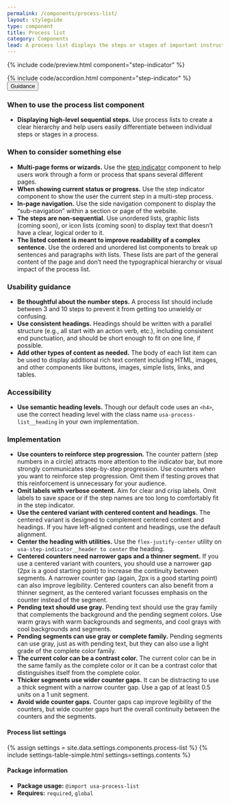 ```yaml
---
permalink: /components/process-list/
layout: styleguide
type: component
title: Process list
category: Components
lead: A process list displays the steps or stages of important instructions or processes.
---
```


{% include code/preview.html component="step-indicator" %}

<section class="site-component-section">
  {% include code/accordion.html component="step-indicator" %}
  <div class="usa-accordion usa-accordion--bordered site-accordion-docs">
    <button class="usa-button-unstyled usa-accordion__button"
        aria-expanded="true" aria-controls="sidenav-docs">
      Guidance
    </button>
    <div id="sidenav-docs" aria-hidden="false" class="usa-accordion__content site-component-usage">
      <h3>When to use the process list component</h3>
      <ul class="usa-content-list">
        <li><strong>Displaying high-level sequential steps.</strong> Use process lists to create a clear hierarchy and help users easily differentiate between individual steps or stages in a process.</li>
      </ul>
      <h3>When to consider something else</h3>
      <ul class="usa-content-list">
        <li>
          <strong>Multi-page forms or wizards.</strong> Use the <a href="{{ site.baseurl }}/components/step-indicator">step indicator</a> component to help users work through a form or process that spans several different pages.
        </li>
        <li>
          <strong>When showing current status or progress.</strong> Use the step indicator component to show the user the current step in a multi-step process.
        </li>
        <li>
          <strong>In-page navigation.</strong> Use the side navigation component to display the “sub-navigation” within a section or page of the website.
        </li>
        <li>
          <strong>The steps are non-sequential.</strong> Use unordered lists, graphic lists (coming soon), or icon lists (coming soon) to display text that doesn’t have a clear, logical order to it.
        </li>
        <li>
          <strong>The listed content is meant to improve readability of a complex sentence.</strong> Use the ordered and unordered list components to break up sentences and paragraphs with lists. These lists are part of the general content of the page and don’t need the typographical hierarchy or visual impact of the process list.
        </li>
      </ul>
      <h3>Usability guidance</h3>
      <ul class="usa-content-list">
        <li>
          <strong>Be thoughtful about the number steps.</strong> A process list should include between 3 and 10 steps to prevent it from getting too unwieldy or confusing.
        </li>
        <li>
          <strong>Use consistent headings.</strong> Headings should be written with a parallel structure (e.g., all start with an action verb, etc.), including consistent end punctuation, and should be short enough to fit on one line, if possible.
        </li>
        <li>
          <strong>Add other types of content as needed.</strong> The body of each list item can be used to display additional rich text content including HTML, images, and other components like buttons, images, simple lists, links, and tables.
        </li>
      </ul>
      <h3 class="usa-heading">Accessibility</h3>
      <ul class="usa-content-list">
        <li>
          <strong>Use semantic heading levels.</strong> Though our default code uses an <code>&lt;h4&gt;</code>, use the correct heading level with the class name <code>usa-process-list__heading</code> in your own implementation.
        </li>
      </ul>
      <h3 class="usa-heading">Implementation</h3>
      <ul class="usa-content-list">
        <li>
          <strong>Use counters to reinforce step progression. </strong> The counter pattern (step numbers in a circle) attracts more attention to the indicator bar, but more strongly communicates step-by-step progression. Use counters when you want to reinforce step progression. Omit them if testing proves that this reinforcement is unnecessary for your audience.
        </li>
        <li>
          <strong>Omit labels with verbose content.</strong> Aim for clear and crisp labels. Omit labels to save space or if the step names are too long to comfortably fit in the step indicator.
        </li>
        <li>
          <strong>Use the centered variant with centered content and headings.</strong> The centered variant is designed to complement centered content and headings. If you have left-aligned content and headings, use the default alignment.
        </li>
        <li>
          <strong>Center the heading with utilities.</strong> Use the <code>flex-justify-center</code> utility on <code>usa-step-indicator__header to center</code> the heading.
        </li>
        <li>
          <strong>Centered counters need narrower gaps and a thinner segment.</strong>  If you use a centered variant with counters, you should use a narrower gap (2px is a good starting point) to increase the continuity between segments. A narrower counter gap (again, 2px is a good starting point) can also improve legibility. Centered counters can also benefit from a  thinner segment, as the centered variant focusses emphasis on the counter instead of the segment.
        </li>
        <li>
          <strong>Pending text should use gray.</strong> Pending text should use the gray family that complements the background and the pending segment colors. Use warm grays with warm backgrounds and segments, and cool grays with cool backgrounds and segments.
        </li>
        <li>
          <strong>Pending segments can use gray or complete family.</strong> Pending segments can use gray, just as with pending text, but they can also use a light grade of the complete color family.
        </li>
        <li>
          <strong>The current color can be a contrast color.</strong> The current color can be in the same family as the complete color or it can be a contrast color that distinguishes itself from the complete color.
        </li>
        <li>
          <strong>Thicker segments use wider counter gaps.</strong> It can be distracting to use a thick segment with a narrow counter gap. Use a gap of at least 0.5 units on a 1 unit segment.
        </li>
        <li>
          <strong>Avoid wide counter gaps.</strong> Counter gaps cap improve legibility of the counters, but wide counter gaps hurt the overall continuity between the counters and the segments.
        </li>
      </ul>
      <h4 id="component-settings">Process list settings</h4>
      {% assign settings = site.data.settings.components.process-list %}
      {% include settings-table-simple.html
        settings=settings.contents
      %}
      <h4 class="usa-heading">Package information</h4>
      <ul class="usa-content-list">
        <li>
          <strong>Package usage:</strong> <code>@import usa-process-list</code>
        </li>
        <li>
          <strong>Requires:</strong> <code>required</code>, <code>global</code>
        </li>
      </ul>
    </div>
  </div>
</section>


